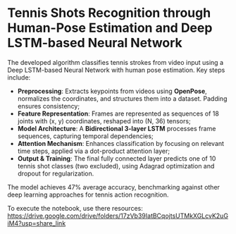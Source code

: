# Tennis Shots Recognition through Human-Pose Estimation and Deep LSTM-based Neural Network

The developed algorithm classifies tennis strokes from video input using a Deep LSTM-based Neural Network with human pose estimation. Key steps include:
- **Preprocessing**: Extracts keypoints from videos using **OpenPose**, normalizes the coordinates, and structures them into a dataset. Padding ensures consistency;
- **Feature Representation**: Frames are represented as sequences of 18 joints with (x, y) coordinates, reshaped into (N, 36) tensors;
- **Model Architecture**: A **Bidirectional 3-layer LSTM** processes frame sequences, capturing temporal dependencies;
- **Attention Mechanism**: Enhances classification by focusing on relevant time steps, applied via a dot-product attention layer;
- **Output & Training**: The final fully connected layer predicts one of 10 tennis shot classes (two excluded), using Adagrad optimization and dropout for regularization.

The model achieves 47% average accuracy, benchmarking against other deep learning approaches for tennis action recognition.

To execute the notebook, use there resources:
https://drive.google.com/drive/folders/17zVb39IatBCqojtsUTMkXGLcvK2uGiM4?usp=share_link
